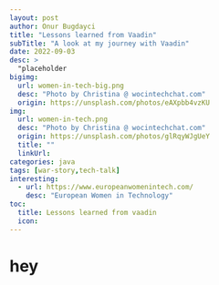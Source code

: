```yaml
---
layout: post
author: Onur Bugdayci
title: "Lessons learned from Vaadin"
subTitle: "A look at my journey with Vaadin"
date: 2022-09-03
desc: >
  "placeholder
bigimg:
  url: women-in-tech-big.png
  desc: "Photo by Christina @ wocintechchat.com"
  origin: https://unsplash.com/photos/eAXpbb4vzKU
img:
  url: women-in-tech.png
  desc: "Photo by Christina @ wocintechchat.com"
  origin: https://unsplash.com/photos/glRqyWJgUeY
  title: ""
  linkUrl:
categories: java
tags: [war-story,tech-talk]
interesting:
  - url: https://www.europeanwomenintech.com/
    desc: "European Women in Technology"
toc:
  title: Lessons learned from vaadin
  icon:
---
```


# hey

